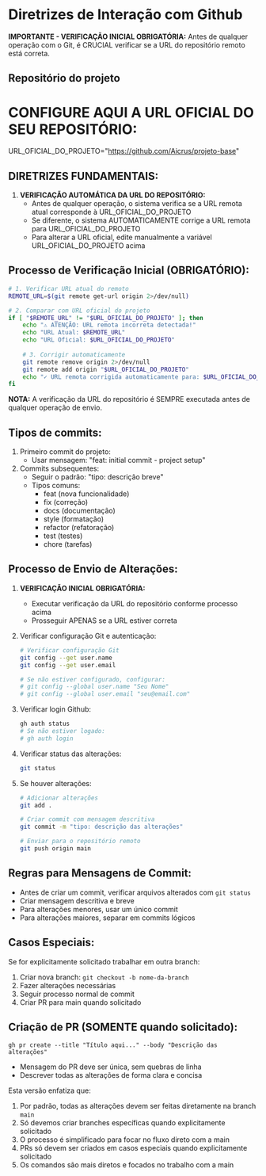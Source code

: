 # Diretrizes de Interação com Github

**IMPORTANTE - VERIFICAÇÃO INICIAL OBRIGATÓRIA:**
Antes de qualquer operação com o Git, é CRUCIAL verificar se a URL do repositório remoto está correta.

## Repositório do projeto
# CONFIGURE AQUI A URL OFICIAL DO SEU REPOSITÓRIO:
URL_OFICIAL_DO_PROJETO="https://github.com/Aicrus/projeto-base"

## DIRETRIZES FUNDAMENTAIS:

1. **VERIFICAÇÃO AUTOMÁTICA DA URL DO REPOSITÓRIO:**
   - Antes de qualquer operação, o sistema verifica se a URL remota atual corresponde à URL_OFICIAL_DO_PROJETO
   - Se diferente, o sistema AUTOMATICAMENTE corrige a URL remota para URL_OFICIAL_DO_PROJETO
   - Para alterar a URL oficial, edite manualmente a variável URL_OFICIAL_DO_PROJETO acima

## Processo de Verificação Inicial (OBRIGATÓRIO):

```bash
# 1. Verificar URL atual do remoto
REMOTE_URL=$(git remote get-url origin 2>/dev/null)

# 2. Comparar com URL oficial do projeto
if [ "$REMOTE_URL" != "$URL_OFICIAL_DO_PROJETO" ]; then
    echo "⚠️ ATENÇÃO: URL remota incorreta detectada!"
    echo "URL Atual: $REMOTE_URL"
    echo "URL Oficial: $URL_OFICIAL_DO_PROJETO"
    
    # 3. Corrigir automaticamente
    git remote remove origin 2>/dev/null
    git remote add origin "$URL_OFICIAL_DO_PROJETO"
    echo "✓ URL remota corrigida automaticamente para: $URL_OFICIAL_DO_PROJETO"
fi
```


**NOTA:** A verificação da URL do repositório é SEMPRE executada antes de qualquer operação de envio.

## Tipos de commits:

1. Primeiro commit do projeto:
    - Usar mensagem: "feat: initial commit - project setup"
2. Commits subsequentes:
    - Seguir o padrão: "tipo: descrição breve"
    - Tipos comuns:
        - feat (nova funcionalidade)
        - fix (correção)
        - docs (documentação)
        - style (formatação)
        - refactor (refatoração)
        - test (testes)
        - chore (tarefas)

## Processo de Envio de Alterações:

1. **VERIFICAÇÃO INICIAL OBRIGATÓRIA:**
   - Executar verificação da URL do repositório conforme processo acima
   - Prosseguir APENAS se a URL estiver correta

2. Verificar configuração Git e autenticação:
    
    ```bash
    # Verificar configuração Git
    git config --get user.name
    git config --get user.email
    
    # Se não estiver configurado, configurar:
    # git config --global user.name "Seu Nome"
    # git config --global user.email "seu@email.com"
    
    ```
    
3. Verificar login Github:
    
    ```bash
    gh auth status
    # Se não estiver logado:
    # gh auth login
    
    ```
    
4. Verificar status das alterações:
    
    ```bash
    git status
    
    ```
    
5. Se houver alterações:
    
    ```bash
    # Adicionar alterações
    git add .
    
    # Criar commit com mensagem descritiva
    git commit -m "tipo: descrição das alterações"
    
    # Enviar para o repositório remoto
    git push origin main
    
    ```
    

## Regras para Mensagens de Commit:

- Antes de criar um commit, verificar arquivos alterados com `git status`
- Criar mensagem descritiva e breve
- Para alterações menores, usar um único commit
- Para alterações maiores, separar em commits lógicos

## Casos Especiais:

Se for explicitamente solicitado trabalhar em outra branch:

1. Criar nova branch: `git checkout -b nome-da-branch`
2. Fazer alterações necessárias
3. Seguir processo normal de commit
4. Criar PR para main quando solicitado

## Criação de PR (SOMENTE quando solicitado):

`gh pr create --title "Título aqui..." --body "Descrição das alterações"`

- Mensagem do PR deve ser única, sem quebras de linha
- Descrever todas as alterações de forma clara e concisa

Esta versão enfatiza que:
1. Por padrão, todas as alterações devem ser feitas diretamente na branch `main`
2. Só devemos criar branches específicas quando explicitamente solicitado
3. O processo é simplificado para focar no fluxo direto com a main
4. PRs só devem ser criados em casos especiais quando explicitamente solicitado
5. Os comandos são mais diretos e focados no trabalho com a main